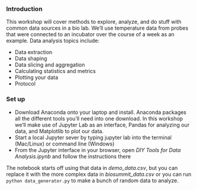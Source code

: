 ### Introduction
This workshop will cover methods to explore, analyze, and do stuff with common data sources in a bio lab. We’ll use temperature data from probes that were connected to an incubator over the course of a week as an example. Data analysis topics include:

- Data extraction
- Data shaping
- Data slicing and aggregation
- Calculating statistics and metrics
- Plotting your data
- Protocol

### Set up

- Download Anaconda onto your laptop and install. Anaconda packages all the different tools you’ll need into one download. In this workshop we’ll make use of Jupyter Lab as an interface, Pandas for analyzing our data, and Matplotlib to plot our data.
- Start a local Jupyter sever by typing jupyter lab into the terminal (Mac/Linux) or command line (Windows)
- From the Jupyter interface in your browser, open _DIY Tools for Data Analysis.ipynb_ and follow the instructions there

The notebook starts off using that data in _demo\_data.csv_, but you can replace it with the more complex data in _biosummit\_data.csv_ or you can run ```python data_generator.py``` to make a bunch of random data to analyze.
